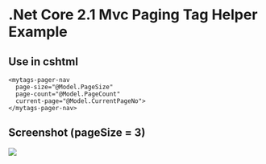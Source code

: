 ﻿# .Net Core 2.1 Mvc Paging Tag Helper Example

<h2>Use in cshtml</h2>

```
<mytags-pager-nav 
  page-size="@Model.PageSize" 
  page-count="@Model.PageCount" 
  current-page="@Model.CurrentPageNo">
</mytags-pager-nav>
```
<h2>Screenshot (pageSize = 3)</h2>

![](https://preview.ibb.co/b4KXdV/paging.jpg)
